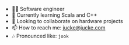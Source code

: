 - 👩‍💻 Software engineer
- 🌱 Currently learning Scala and C++
- 👯 Looking to collaborate on hardware projects
- 📫 How to reach me: jucke@jucke.com
- 🎶 Pronounced like: `jook`

<!--
**jucke/jucke** is a ✨ _special_ ✨ repository because its `README.md` (this file) appears on your GitHub profile.

Here are some ideas to get you started:

- ⚡ Fun fact: ...
-->
